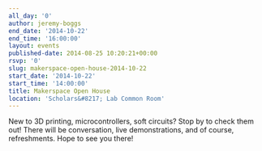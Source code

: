 ```yaml
---
all_day: '0'
author: jeremy-boggs
end_date: '2014-10-22'
end_time: '16:00:00'
layout: events
published-date: 2014-08-25 10:20:21+00:00
rsvp: '0'
slug: makerspace-open-house-2014-10-22
start_date: '2014-10-22'
start_time: '14:00:00'
title: Makerspace Open House
location: 'Scholars&#8217; Lab Common Room'
---
```


New to 3D printing, microcontrollers, soft circuits? Stop by to check them out! There will be conversation, live demonstrations, and of course, refreshments. Hope to see you there!
